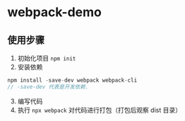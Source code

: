 # webpack-demo

## 使用步骤

1. 初始化项目 `npm init`
2. 安装依赖

```javascript
npm install -save-dev webpack webpack-cli
// -save-dev 代表是开发依赖.
```

3. 编写代码
4. 执行 `npx webpack` 对代码进行打包（打包后观察 dist 目录）
